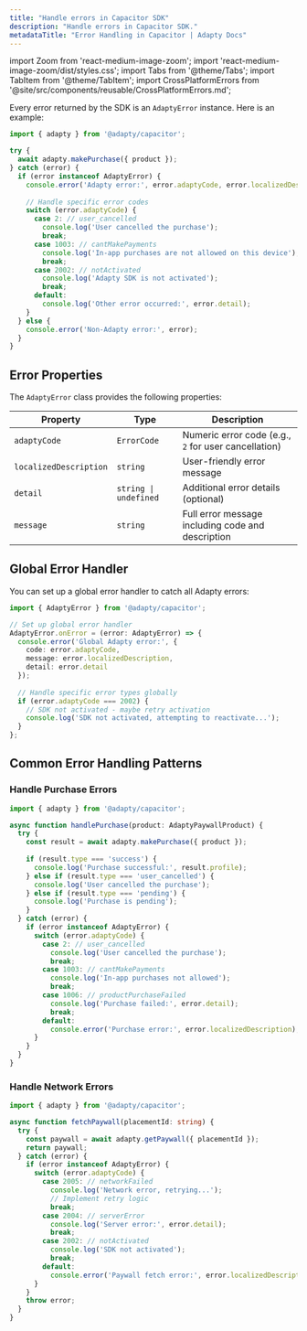 ```yaml
---
title: "Handle errors in Capacitor SDK"
description: "Handle errors in Capacitor SDK."
metadataTitle: "Error Handling in Capacitor | Adapty Docs"
---
```


import Zoom from 'react-medium-image-zoom';
import 'react-medium-image-zoom/dist/styles.css';
import Tabs from '@theme/Tabs';
import TabItem from '@theme/TabItem';
import CrossPlatformErrors from '@site/src/components/reusable/CrossPlatformErrors.md';

Every error returned by the SDK is an `AdaptyError` instance. Here is an example:

```typescript showLineNumbers
import { adapty } from '@adapty/capacitor';

try {
  await adapty.makePurchase({ product });
} catch (error) {
  if (error instanceof AdaptyError) {
    console.error('Adapty error:', error.adaptyCode, error.localizedDescription);
    
    // Handle specific error codes
    switch (error.adaptyCode) {
      case 2: // user_cancelled
        console.log('User cancelled the purchase');
        break;
      case 1003: // cantMakePayments
        console.log('In-app purchases are not allowed on this device');
        break;
      case 2002: // notActivated
        console.log('Adapty SDK is not activated');
        break;
      default:
        console.log('Other error occurred:', error.detail);
    }
  } else {
    console.error('Non-Adapty error:', error);
  }
}
```

## Error Properties

The `AdaptyError` class provides the following properties:

| Property | Type | Description |
|----------|------|-------------|
| `adaptyCode` | `ErrorCode` | Numeric error code (e.g., `2` for user cancellation) |
| `localizedDescription` | `string` | User-friendly error message |
| `detail` | `string \| undefined` | Additional error details (optional) |
| `message` | `string` | Full error message including code and description |

## Global Error Handler

You can set up a global error handler to catch all Adapty errors:

```typescript showLineNumbers
import { AdaptyError } from '@adapty/capacitor';

// Set up global error handler
AdaptyError.onError = (error: AdaptyError) => {
  console.error('Global Adapty error:', {
    code: error.adaptyCode,
    message: error.localizedDescription,
    detail: error.detail
  });
  
  // Handle specific error types globally
  if (error.adaptyCode === 2002) {
    // SDK not activated - maybe retry activation
    console.log('SDK not activated, attempting to reactivate...');
  }
};
```

## Common Error Handling Patterns

### Handle Purchase Errors

```typescript showLineNumbers
import { adapty } from '@adapty/capacitor';

async function handlePurchase(product: AdaptyPaywallProduct) {
  try {
    const result = await adapty.makePurchase({ product });
    
    if (result.type === 'success') {
      console.log('Purchase successful:', result.profile);
    } else if (result.type === 'user_cancelled') {
      console.log('User cancelled the purchase');
    } else if (result.type === 'pending') {
      console.log('Purchase is pending');
    }
  } catch (error) {
    if (error instanceof AdaptyError) {
      switch (error.adaptyCode) {
        case 2: // user_cancelled
          console.log('User cancelled the purchase');
          break;
        case 1003: // cantMakePayments
          console.log('In-app purchases not allowed');
          break;
        case 1006: // productPurchaseFailed
          console.log('Purchase failed:', error.detail);
          break;
        default:
          console.error('Purchase error:', error.localizedDescription);
      }
    }
  }
}
```

### Handle Network Errors

```typescript showLineNumbers
import { adapty } from '@adapty/capacitor';

async function fetchPaywall(placementId: string) {
  try {
    const paywall = await adapty.getPaywall({ placementId });
    return paywall;
  } catch (error) {
    if (error instanceof AdaptyError) {
      switch (error.adaptyCode) {
        case 2005: // networkFailed
          console.log('Network error, retrying...');
          // Implement retry logic
          break;
        case 2004: // serverError
          console.log('Server error:', error.detail);
          break;
        case 2002: // notActivated
          console.log('SDK not activated');
          break;
        default:
          console.error('Paywall fetch error:', error.localizedDescription);
      }
    }
    throw error;
  }
}
```

<CrossPlatformErrors />
